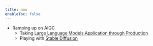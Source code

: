 ```yaml
---
title: now
enableToc: false
---
```


- Ramping up on AIGC
	- Taking [Large Language Models Application through Production](notes/LLM101x.md)
	- Playing with [Stable Diffusion](notes/Stable%20Diffusion.md)
